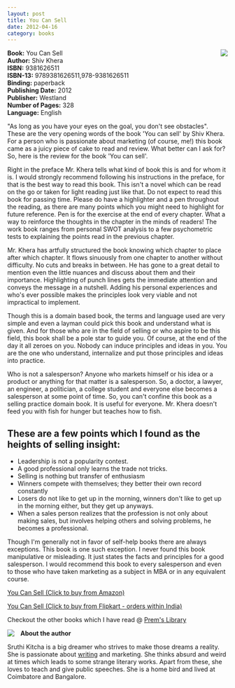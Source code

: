 ```yaml
---
layout: post
title: You Can Sell
date: 2012-04-16
category: books
---
```


<img style="clear: right; float: right; margin-bottom: 1em; margin-left: 1em;" 
src="{{site.url}}/img/you-can-sell-shiv-khera.jpg"/>   
  
**Book:** You Can Sell  
**Author:** Shiv Khera  
**ISBN:** 9381626511  
**ISBN-13:** 9789381626511,978-9381626511  
**Binding:** paperback  
**Publishing Date:** 2012  
**Publisher:** Westland  
**Number of Pages:** 328  
**Language:** English  
  
"As long as you have your eyes on the goal, you don't see obstacles". These are the very opening words of the book 'You can sell' by Shiv Khera. For a person who is passionate about marketing (of course, me!) this book came as a juicy piece of cake to read and review. What better can I ask for? So, here is the review for the book 'You can sell'.  
  
Right in the preface Mr. Khera tells what kind of book this is and for whom it is. I would strongly recommend following his instructions in the preface, for that is the best way to read this book. This isn't a novel which can be read on the go or taken for light reading just like that. Do not expect to read this book for passing time. Please do have a highlighter and a pen throughout the reading, as there are many points which you might need to highlight for future reference. Pen is for the exercise at the end of every chapter. What a way to reinforce the thoughts in the chapter in the minds of readers! The work book ranges from personal SWOT analysis to a few psychometric tests to explaining the points read in the previous chapter.  
  
Mr. Khera has artfully structured the book knowing which chapter to place after which chapter. It flows sinuously from one chapter to another without difficulty. No cuts and breaks in between. He has gone to a great detail to mention even the little nuances and discuss about them and their importance. Highlighting of punch lines gets the immediate attention and conveys the message in a nutshell. Adding his personal experiences and who's ever possible makes the principles look very viable and not impractical to implement.  
  
Though this is a domain based book, the terms and language used are very simple and even a layman could pick this book and understand what is given. And for those who are in the field of selling or who aspire to be this field, this book shall be a pole star to guide you. Of course, at the end of the day it all zeroes on you. Nobody can induce principles and ideas in you. You are the one who understand, internalize and put those principles and ideas into practice.  
  
Who is not a salesperson? Anyone who markets himself or his idea or a product or anything for that matter is a salesperson. So, a doctor, a lawyer, an engineer, a politician, a college student and everyone else becomes a salesperson at some point of time. So, you can't confine this book as a selling practice domain book. It is useful for everyone. Mr. Khera doesn't feed you with fish for hunger but teaches how to fish.  
  
## These are a few points which I found as the heights of selling insight:  

* Leadership is not a popularity contest.  
* A good professional only learns the trade not tricks.  
* Selling is nothing but transfer of enthusiasm  
* Winners compete with themselves; they better their own record constantly  
* Losers do not like to get up in the morning, winners don't like to get up in the morning either, but they get up anyways.  
* When a sales person realizes that the profession is not only about making sales, but involves helping others and solving problems, he becomes a professional.  

Though I'm generally not in favor of self-help books there are always exceptions. This book is one such exception. I never found this book manipulative or misleading. It just states the facts and principles for a good salesperson. I would recommend this book to every salesperson and even to those who have taken marketing as a subject in MBA or in any equivalent course.  

[You Can Sell (Click to buy from Amazon)](http://www.amazon.com/gp/product/8129116006/ref=as_li_qf_sp_asin_il_tl?ie=UTF8&tag=booiverea-20&linkCode=as2&camp=1789&creative=9325&creativeASIN=8129116006)  

[You Can Sell (Click to buy from Flipkart - orders within India)](http://www.flipkart.com/you-can-sell-9381626511/p/9789381626511?pid=9789381626511&affid=INPremkblo)

Checkout the other books which I have read @ [Prem's Library]({{site.url}}/books/)  

<img style="clear: left; float: left; margin-bottom: 1em; margin-right: 1em;" 
src="{{site.url}}/img/sruthi.jpg"/>
 **About the author**  

Sruthi Kitcha is a big dreamer who strives to make those dreams a reality. She is passionate about [writing](http://penurheart.blogspot.com/) and marketing. She thinks absurd and weird at times which leads to some strange literary works. Apart from these, she loves to teach and give public speeches. She is a home bird and lived at Coimbatore and Bangalore.  

